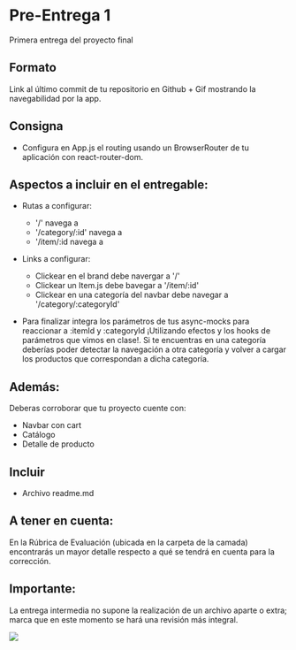 # Pre-Entrega 1

Primera entrega del proyecto final

## Formato

Link al último commit de tu repositorio en Github + Gif mostrando la navegabilidad por la app.

## Consigna

* Configura en App.js el routing usando un BrowserRouter de tu aplicación con react-router-dom.

## Aspectos a incluir en el entregable:

* Rutas a configurar:
    * '/' navega a <ItemListContainer>
    * '/category/:id' navega a<ItemListContainer>
    * '/item/:id navega a <ItemDetailContainer>

* Links a configurar:
    * Clickear en el brand debe navergar a '/'
    * Clickear un Item.js debe bavegar a '/item/:id'
    * Clickear en una categoría del navbar debe navegar a '/category/:categoryId'

* Para finalizar integra los parámetros de tus async-mocks para reaccionar a :itemId y :categoryId ¡Utilizando efectos y los hooks de parámetros que vimos en clase!. Si te encuentras en una categoría deberías poder detectar la navegación a otra categoría y volver a cargar los productos que correspondan a dicha categoría.

## Además:

Deberas corroborar que tu proyecto cuente con:
   * Navbar con cart
   * Catálogo
   * Detalle de producto

## Incluir

* Archivo readme.md

## A tener en cuenta:

En la Rúbrica de Evaluación (ubicada en la carpeta de la camada) encontrarás un mayor detalle respecto a qué se tendrá en cuenta para la corrección.

## Importante:

La entrega intermedia no supone la realización de un archivo aparte o extra; marca que en este momento se hará una revisión más integral.

![](demo/preentrega1.gif)
